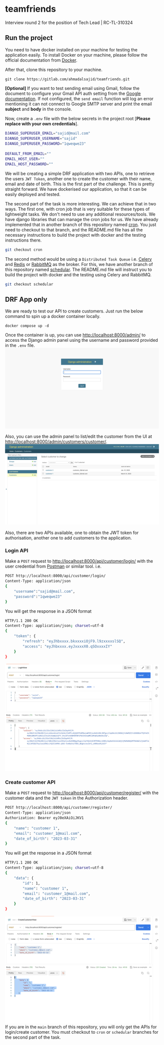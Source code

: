# teamfriends #

Interview round 2 for the position of Tech Lead | RC-TL-310324

## Run the project ##  

You need to have docker installed on your machine for testing the application
easily. To install Docker on your machine, please follow the official
documentation from [Docker](https://docs.docker.com/engine/install/).

After that, clone this repository to your machine.

```commandline
git clone https://gitlab.com/ahmadalsajid/teamfriends.git
```

**[Optional]** If you want to test sending email using Gmail, follow the
document to configure your Gmail API auth setting from the
[Google documentation](https://developers.google.com/gmail/api/quickstart/python).
If not configured, the `send email` function will log an error mentioning it
can not connect to Google SMTP server and print the
email **subject** and **body** in the console.

Now, create a `.env` file with the below secrets in the project root
[**Please replace with your own credentials**].

```bash
DJANGO_SUPERUSER_EMAIL="sajid@mail.com"
DJANGO_SUPERUSER_USERNAME="sajid"
DJANGO_SUPERUSER_PASSWORD="1qweqwe23"

DEFAULT_FROM_EMAIL=""
EMAIL_HOST_USER=""
EMAIL_HOST_PASSWORD=""
```

We will be creating a simple DRF application with two APIs, one to retrieve the
users `JWT Token`, another one to create the customer with their name, email
and date of birth. This is the first part of the challenge. This is pretty
straight forward. We have dockerised our application, so that it can be easily
deployed and tested.

The second part of the task is more interesting. We can achieve that in two
ways. The first one, with cron job that is very suitable for these types of
lightweight tasks. We don't need to use any additional resources/tools. We
have django libraries that can manage the cron jobs for us. We have already
implemented that in another branch of this repository named
[cron](https://gitlab.com/ahmadalsajid/teamfriends/-/tree/cron). You just
need to checkout to that branch, and the README.md file has all the necessary
instructions to build the project with docker and the testing instructions there.

```bash
git checkout cron
```

The second method would be using a `Distributed Task Queue` i.e.
[Celery](https://docs.celeryq.dev/en/stable/index.html) and
[Redis](https://redis.io/) or [RabbitMQ](https://www.rabbitmq.com/)
as the broker. For this, we have another branch of this repository named
[schedular](https://gitlab.com/ahmadalsajid/teamfriends/-/tree/schedular). 
The README.md file will instruct you to build the project with docker 
and the testing using Celery and RabbitMQ.

```bash
git checkout schedular
```

## DRF App only ##

We are ready to test our API to create customers. Just run the below command to spin up a docker container locally.

```commandline
docker compose up -d
```

Once the container is up, you can use <http://localhost:8000/admin/> to access the Django admin panel using the username and password provided in the `.env` file.
![login page](/screenshots/admin_login.png)

Also, you can use the admin panel to list/edit the customer from the UI at <http://localhost:8000/admin/customers/customer/>.
![Customer list](/screenshots/list_customers.png)

Also, there are two APIs available, one to obtain the JWT token for authorisation, another one to add customers to the application.

### Login API ###

Make a `POST` request to <http://localhost:8000/api/customer/login/> with the user credential from [Postman](https://www.postman.com/) or similar tool. i.e.

```bash
POST http://localhost:8000/api/customer/login/
Content-Type: application/json
{
    "username":"sajid@mail.com",
    "password":"1qweqwe23"
}
```

You will get the response in a JSON format

```bash
HTTP/1.1 200 OK
Content-Type: application/json; charset=utf-8
{
    "token": {
        "refresh": "eyJhbxxxx.bkxxxxiOjF9.l9zxxxxslSQ",
        "access": "eyJhbxxxx.eyJxxxxX0.qSOxxxxIY"
    }
}
```

![Postman login API](/screenshots/login_api.png)

### Create customer API ###

Make a `POST` request to <http://localhost:8000/api/customer/register/> with the customer data and the `JWT token` in the Authorization header.

```bash
POST http://localhost:8000/api/customer/register/
Content-Type: application/json
Authorization: Bearer eyJ0eXAiOiJKV1
{
    "name": "customer 1",
    "email": "customer_1@mail.com",
    "date_of_birth": "2023-03-31"
}
```

You will get the response in a JSON format

```bash
HTTP/1.1 200 OK
Content-Type: application/json; charset=utf-8
{
    "data": {
        "id": 1,
        "name": "customer 1",
        "email": "customer_1@mail.com",
        "date_of_birth": "2023-03-31"
    }
}
```

![Postman create customer API](/screenshots/create_customer.png)
If you are in the `main` branch of this repository, you will only get the APIs
for login/create customer. You must checkout to `cron` or `schedular` branches
for the second part of the task.
